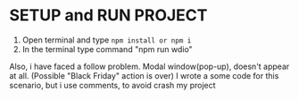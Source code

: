 # SETUP and RUN PROJECT

1. Open terminal and type `npm install or npm i`
2. In the terminal type command "npm run wdio"

Also, i have faced a follow problem. Modal window(pop-up), doesn't appear at all. (Possible "Black Friday" action is over)
I wrote a some code for this scenario, but i use comments, to avoid crash my project
